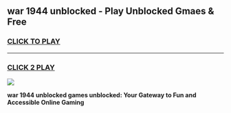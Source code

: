 
## war 1944 unblocked - Play Unblocked Gmaes & Free
<h3>
<a href="https://news.freeplayer.one?title=war_1944_unblocked&ref=16F">CLICK TO PLAY</a></h3>
<hr>

<h3>
<a href="https://news.freeplayer.one?title=war_1944_unblocked&ref=16F">CLICK 2 PLAY</a>
  
</h3>

<a href="https://news.freeplayer.one?title=war_1944_unblocked&ref=16F/"><img src="https://clearcache.store/games.png"></a>


**war 1944 unblocked games unblocked: Your Gateway to Fun and Accessible Online Gaming**
